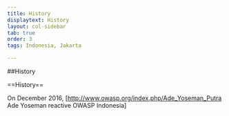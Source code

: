 ```yaml
---
title: History
displaytext: History
layout: col-sidebar
tab: true
order: 3
tags: Indonesia, Jakarta

---
```


##History


==History==

On December 2016, [http://www.owasp.org/index.php/Ade_Yoseman_Putra Ade Yoseman reactive OWASP Indonesia]
